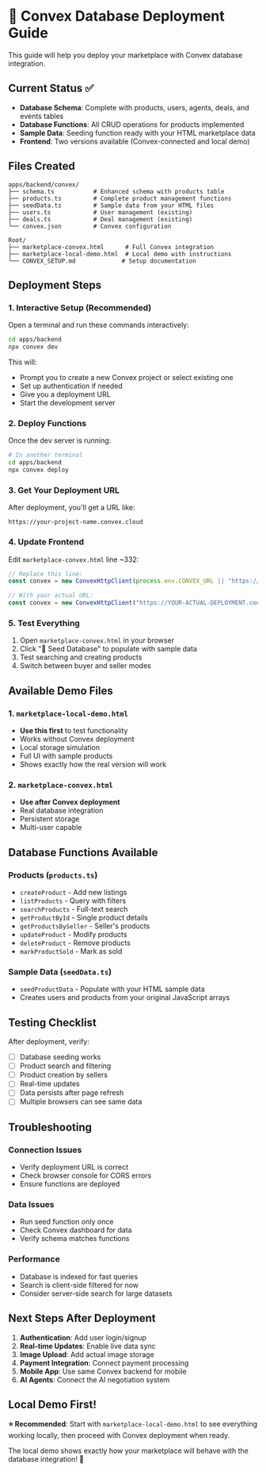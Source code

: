 # 🚀 Convex Database Deployment Guide

This guide will help you deploy your marketplace with Convex database integration.

## Current Status ✅

- **Database Schema**: Complete with products, users, agents, deals, and events tables
- **Database Functions**: All CRUD operations for products implemented
- **Sample Data**: Seeding function ready with your HTML marketplace data
- **Frontend**: Two versions available (Convex-connected and local demo)

## Files Created

```
apps/backend/convex/
├── schema.ts           # Enhanced schema with products table
├── products.ts         # Complete product management functions
├── seedData.ts         # Sample data from your HTML files
├── users.ts            # User management (existing)
├── deals.ts            # Deal management (existing)
└── convex.json         # Convex configuration

Root/
├── marketplace-convex.html      # Full Convex integration
├── marketplace-local-demo.html  # Local demo with instructions
└── CONVEX_SETUP.md             # Setup documentation
```

## Deployment Steps

### 1. Interactive Setup (Recommended)

Open a terminal and run these commands interactively:

```bash
cd apps/backend
npx convex dev
```

This will:
- Prompt you to create a new Convex project or select existing one
- Set up authentication if needed
- Give you a deployment URL
- Start the development server

### 2. Deploy Functions

Once the dev server is running:

```bash
# In another terminal
cd apps/backend
npx convex deploy
```

### 3. Get Your Deployment URL

After deployment, you'll get a URL like:
```
https://your-project-name.convex.cloud
```

### 4. Update Frontend

Edit `marketplace-convex.html` line ~332:

```javascript
// Replace this line:
const convex = new ConvexHttpClient(process.env.CONVEX_URL || "https://your-convex-deployment.convex.cloud");

// With your actual URL:
const convex = new ConvexHttpClient("https://YOUR-ACTUAL-DEPLOYMENT.convex.cloud");
```

### 5. Test Everything

1. Open `marketplace-convex.html` in your browser
2. Click "🌱 Seed Database" to populate with sample data
3. Test searching and creating products
4. Switch between buyer and seller modes

## Available Demo Files

### 1. `marketplace-local-demo.html`
- **Use this first** to test functionality
- Works without Convex deployment
- Local storage simulation
- Full UI with sample products
- Shows exactly how the real version will work

### 2. `marketplace-convex.html`
- **Use after Convex deployment**
- Real database integration
- Persistent storage
- Multi-user capable

## Database Functions Available

### Products (`products.ts`)
- `createProduct` - Add new listings
- `listProducts` - Query with filters
- `searchProducts` - Full-text search
- `getProductById` - Single product details
- `getProductsBySeller` - Seller's products
- `updateProduct` - Modify products
- `deleteProduct` - Remove products
- `markProductSold` - Mark as sold

### Sample Data (`seedData.ts`)
- `seedProductData` - Populate with your HTML sample data
- Creates users and products from your original JavaScript arrays

## Testing Checklist

After deployment, verify:

- [ ] Database seeding works
- [ ] Product search and filtering
- [ ] Product creation by sellers
- [ ] Real-time updates
- [ ] Data persists after page refresh
- [ ] Multiple browsers can see same data

## Troubleshooting

### Connection Issues
- Verify deployment URL is correct
- Check browser console for CORS errors
- Ensure functions are deployed

### Data Issues
- Run seed function only once
- Check Convex dashboard for data
- Verify schema matches functions

### Performance
- Database is indexed for fast queries
- Search is client-side filtered for now
- Consider server-side search for large datasets

## Next Steps After Deployment

1. **Authentication**: Add user login/signup
2. **Real-time Updates**: Enable live data sync
3. **Image Upload**: Add actual image storage
4. **Payment Integration**: Connect payment processing
5. **Mobile App**: Use same Convex backend for mobile
6. **AI Agents**: Connect the AI negotiation system

## Local Demo First!

**⭐ Recommended**: Start with `marketplace-local-demo.html` to see everything working locally, then proceed with Convex deployment when ready.

The local demo shows exactly how your marketplace will behave with the database integration! 🎉